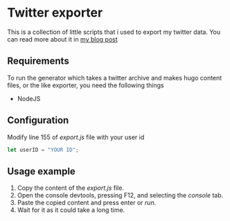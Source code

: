 # Twitter exporter
This is a collection of little scripts that i used to export my twitter data. You can read more about it in [my blog post]()

## Requirements
To run the generator which takes a twitter archive and makes hugo content files, or the like exporter, you need the following things
* NodeJS

## Configuration
Modify line 155 of *export.js* file with your user id
```js
let userID = "YOUR ID";
```

## Usage example
1. Copy the content of the *export.js* file.
2. Open the console devtools, pressing F12, and selecting the *console* tab.
3. Paste the copied content and press enter or *run*.
4. Wait for it as it could take a long time.